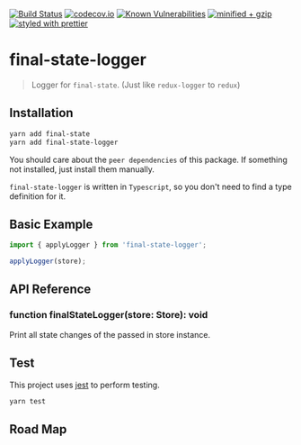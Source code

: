 [![Build Status](https://travis-ci.com/final-state/final-state-logger.svg?branch=next)](https://travis-ci.com/final-state/final-state-logger)
[![codecov.io](https://codecov.io/gh/final-state/final-state-logger/branch/next/graph/badge.svg)](https://codecov.io/gh/final-state/final-state-logger)
[![Known Vulnerabilities](https://snyk.io/test/github/final-state/final-state-logger/badge.svg)](https://snyk.io/test/github/final-state/final-state-logger)
[![minified + gzip](https://badgen.net/bundlephobia/minzip/@liyuanqiu/final-state-logger@0.2.0)](https://bundlephobia.com/result?p=@liyuanqiu/final-state-logger@0.2.0)
[![styled with prettier](https://img.shields.io/badge/styled_with-prettier-ff69b4.svg)](https://github.com/prettier/prettier)

# final-state-logger

> Logger for `final-state`. (Just like `redux-logger` to `redux`)

## Installation

```bash
yarn add final-state
yarn add final-state-logger
```

You should care about the `peer dependencies` of this package. If something not installed, just install them manually.

`final-state-logger` is written in `Typescript`, so you don't need to find a type definition for it.

## Basic Example

```javascript
import { applyLogger } from 'final-state-logger';

applyLogger(store);
```

## API Reference

### function finalStateLogger(store: Store): void

Print all state changes of the passed in store instance.

## Test

This project uses [jest](https://jestjs.io/) to perform testing.

```bash
yarn test
```

## Road Map
